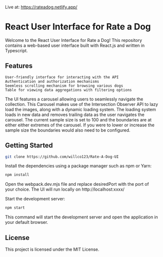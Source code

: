 Live at: https://rateadog.netlify.app/

# React User Interface for Rate a Dog

Welcome to the React User Interface for Rate a Dog! This repository contains a web-based user interface built with React.js and written in Typescript.

## Features

    User-friendly interface for interacting with the API
    Authentication and authorization mechanisms
    Seemless scrolling mechanism for browsing various dogs
    Table for viewing data aggregations with filtering options

The UI features a carousel allowing users to seamlessly navigate the collection. This Carousel makes use of the Intersection Observer API to lazy load the images, along with a dynamic loading system. The loading system loads in new data and removes trailing data as the user navigates the carousel. The current sample size is set to 100 and the boundaries are at either either extremes of the carousel. If you were to lower or increase the sample size the boundaries would also need to be configured.

## Getting Started

```bash
git clone https://github.com/willco123/Rate-A-Dog-UI
```

Install the dependencies using a package manager such as npm or Yarn:

```bash
npm install
```

Open the webpack.dev.mjs file and replace desiredPort with the port of your choice.
The UI will run locally on http://localhost:xxxx/

Start the development server:

```bash
npm start
```

This command will start the development server and open the application in your default browser.

## License

This project is licensed under the MIT License.
